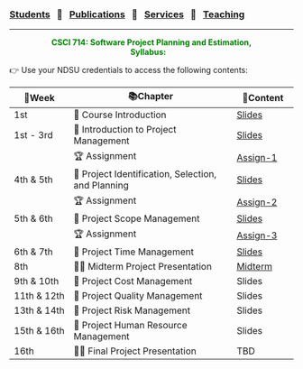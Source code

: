 ### [Students](stamlab.md) &nbsp;&nbsp;🌴&nbsp;&nbsp; [Publications](publications.md) &nbsp;&nbsp;🌴&nbsp;&nbsp; [Services](services.md) &nbsp;&nbsp;🌴&nbsp;&nbsp; [Teaching](teaching.md)
***
<style type="text/css">
.center{
  text-align:center; 
  display:block;
}
.centerImg {
  display: block;
  margin-left: 170px;  
}
</style>

<p class="center" style="color:green;">
<b>CSCI 714: Software Project Planning and Estimation, </b> <br>
<b>Syllabus:</b> &nbsp;&nbsp;
</p>
👉 Use your NDSU credentials to access the following contents:

| 📅Week               | 📚Chapter                                                       | 📁Content                                                                                                                                                                                                   | 
|----------------------|-----------------------------------------------------------------|-------------------------------------------------------------------------------------------------------------------------------------------------------------------------------------------------------------|
| 1st                  | 🔖 Course Introduction                                          | <a href="https://docs.google.com/presentation/d/1b1T9WiN1tmtCEJ4SZW52mrcTFQgvnDPmERAo3OfbmQU/edit?usp=sharing" target="_blank">Slides</a>&nbsp;&nbsp;&nbsp;&nbsp;&nbsp;&nbsp;&nbsp;&nbsp;&nbsp;&nbsp;&nbsp; |
| 1st - 3rd            | 🔖 Introduction to Project Management                           | <a href="https://docs.google.com/presentation/d/18MhMlIIAmwCrhoatjn9lpFl2qiblnpvhC0_oV_r0JQo/edit?usp=sharing" target="_blank">Slides</a>                                                                   |
|                      | 🏆 Assignment                                                   | <a href="https://docs.google.com/document/d/1cnazUVmk3NirsKWiKT6nTX7pjyXKffY-VEWFwqk7iCg/edit?usp=sharing" target="_blank">Assign-1</a>                                                                     |
| 4th & 5th            | 🔖 Project Identification, Selection, and Planning              | <a href="https://docs.google.com/presentation/d/1j39-QKLtTMZdGkSr3czaprbrYbvB0bNTiqF7EzhAdgw/edit?usp=sharing" target="_blank">Slides</a>                                                                   |
|                      | 🏆 Assignment                                                   | <a href="https://docs.google.com/document/d/1Ru9C_141rMgCzSkLdIxEOXAVgvRs-XIQ9QM-VBD0eY8/edit?usp=sharing" target="_blank">Assign-2</a>                                                                     |
| 5th & 6th            | 🔖 Project Scope Management                                     | <a href="https://docs.google.com/presentation/d/13Vnyr7f7MY8fSBUrvuRdA6pSHRlsNulHFYltcT_SYmU/edit?usp=sharing" target="_blank">Slides</a>                                                                   |
|                      | 🏆 Assignment                                                   | <a href="https://docs.google.com/document/d/1ws_1eA2IdcNGgTnd3ei7OXz1phUJG--MInhsKg9FEBg/edit?usp=sharing" target="_blank">Assign-3</a>                                                                     |
| 6th & 7th            | 🔖 Project Time Management                                      | <a href="https://docs.google.com/presentation/d/1D2TuHb9TwurA_INxgXHaWUTkMt35P0FyIA3oROjBM34/edit?usp=sharing" target="_blank">Slides</a>                                                                   |
| 8th                  | 👩‍🏫 Midterm Project Presentation | <a href="https://docs.google.com/document/d/1Th9bYhltwsSwNs7wiXy5QPj7QJ1q14WRyi4e_ra3dbQ/edit?usp=sharing" target="_blank">Midterm</a>                                                                  |
| 9th&nbsp;&&nbsp;10th | 🔖 Project Cost Management                                      | Slides                                                                                                                                                                                                      |
| 11th&nbsp;&&nbsp;12th | 🔖 Project Quality Management                                   | Slides                                                                                                                                                                                                      |
| 13th&nbsp;&&nbsp;14th | 🔖 Project Risk Management                                      | Slides                                                                                                                                                                                                      |
| 15th&nbsp;&&nbsp;16th | 🔖 Project Human Resource Management                            | Slides                                                                                                                                                                                                      |
| 16th                 | 👩‍🏫 Final Project Presentation   | TBD                                                                                                                                                                                                         |

